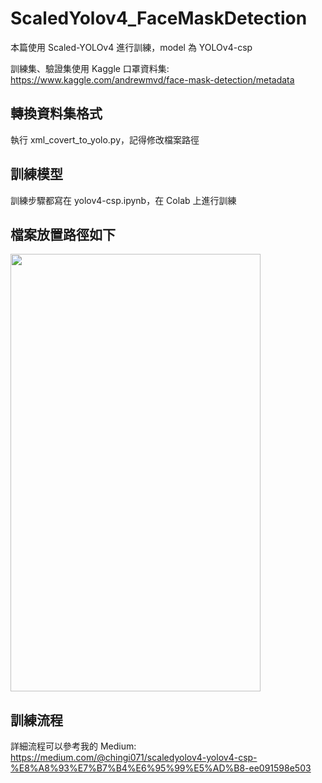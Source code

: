 # ScaledYolov4_FaceMaskDetection
本篇使用 Scaled-YOLOv4 進行訓練，model 為 YOLOv4-csp

訓練集、驗證集使用 Kaggle 口罩資料集: https://www.kaggle.com/andrewmvd/face-mask-detection/metadata

## 轉換資料集格式
執行 xml_covert_to_yolo.py，記得修改檔案路徑

## 訓練模型
訓練步驟都寫在 yolov4-csp.ipynb，在 Colab 上進行訓練

## 檔案放置路徑如下
<img width="400" height="700" src="https://github.com/chingi071/ScaledYolov4_FaceMaskDetection/blob/main/README_pix/image1.png"/></div>

## 訓練流程
詳細流程可以參考我的 Medium: https://medium.com/@chingi071/scaledyolov4-yolov4-csp-%E8%A8%93%E7%B7%B4%E6%95%99%E5%AD%B8-ee091598e503
